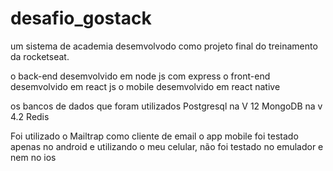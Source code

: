 # desafio_gostack
um sistema de academia desemvolvodo como projeto final do treinamento da rocketseat.

o back-end desemvolvido em node js com express
o front-end desemvolvido em react js
o mobile desemvolvido em react native

os bancos de dados que foram utilizados
Postgresql na V 12
MongoDB na v 4.2
Redis

Foi utilizado o Mailtrap como cliente de email
o app mobile foi testado apenas no android e utilizando o meu celular, não foi testado no emulador e nem no ios
